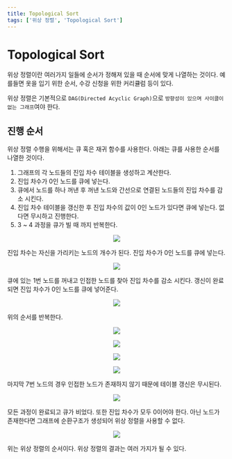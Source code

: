 ```yaml
---
title: Topological Sort
tags: ['위상 정렬', 'Topological Sort']
---
```


# Topological Sort

위상 정렬이란 여러가지 일들에 순서가 정해져 있을 때 순서에 맞게 나열하는 것이다. 예를들면 옷을 입기 위한 순서, 수강 신청을 위한 커리큘럼 등이 있다.

위상 정렬은 기본적으로 `DAG(Directed Acyclic Graph)`으로 `방향성이 있으며 사이클이 없는 그래프`여야 한다. 

## 진행 순서

위상 정렬 수행을 위해서는 큐 혹은 재귀 함수를 사용한다. 아래는 큐를 사용한 순서를 나열한 것이다.

1. 그래프의 각 노드들의 진입 차수 테이블을 생성하고 계산한다.
2. 진입 차수가 0인 노드를 큐에 넣는다.
3. 큐에서 노드를 하나 꺼낸 후 꺼낸 노드와 간선으로 연결된 노드들의 진입 차수를 감소 시킨다.
4. 진입 차수 테이블을 갱신한 후 진입 차수의 값이 0인 노드가 있다면 큐에 넣는다. 없다면 무시하고 진행한다.
5. 3 ~ 4 과정을 큐가 빌 때 까지 반복한다.

<p align=center>
    <img src=https://user-images.githubusercontent.com/59357153/140013410-1c85c216-0bc7-48ed-ba8f-80a9353e7dca.png>
</p>

진입 차수는 자신을 가리키는 노드의 개수가 된다. 진입 차수가 0인 노드를 큐에 넣는다.

<p align=center>
    <img src=https://user-images.githubusercontent.com/59357153/140013437-9a8ae20c-2047-4098-86b8-1201a3c1b951.png>
</p>

큐에 있는 1번 노드를 꺼내고 인접한 노드를 찾아 진입 차수를 감소 시킨다. 갱신이 완료되면 진입 차수가 0인 노드를 큐에 넣어준다.

<p align=center>
    <img src=https://user-images.githubusercontent.com/59357153/140013488-9e3740c0-1558-445c-8ed7-ff1ca50c51d2.png>
</p>

위의 순서를 반복한다.

<p align=center>
    <img src=https://user-images.githubusercontent.com/59357153/140013548-c9622d13-2379-4eff-bd08-25453537d77c.png>
</p>

<p align=center>
    <img src=https://user-images.githubusercontent.com/59357153/140013578-98dcb6c1-8149-4553-a6c7-9a07782dd748.png>
</p>

<p align=center>
    <img src=https://user-images.githubusercontent.com/59357153/140013628-2965ade5-6e4e-4e19-ad28-2a3f6129dd16.png>
</p>

<p align=center>
    <img src=https://user-images.githubusercontent.com/59357153/140013677-1e57ca93-61a5-487f-bcc0-ba1db7a25ef1.png>
</p>

마지막 7번 노드의 경우 인접한 노드가 존재하지 않기 때문에 테이블 갱신은 무시된다. 

<p align=center>
    <img src=https://user-images.githubusercontent.com/59357153/140013705-335f53af-af0a-4630-b685-41839af14913.png>
</p>

모든 과정이 완료되고 큐가 비었다. 또한 진입 차수가 모두 0이어야 한다. 아닌 노드가 존재한다면 그래프에 순환구조가 생성되어 위상 정렬을 사용할 수 없다. 

<p align=center>
    <img src=https://user-images.githubusercontent.com/59357153/140013737-e54e5945-e1b5-4fce-8512-687d56bec714.png>
</p>

위는 위상 정렬의 순서이다. 위상 정렬의 결과는 여러 가지가 될 수 있다. 

<TagLinks />